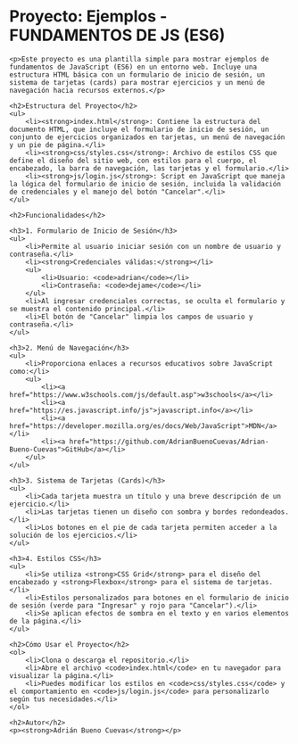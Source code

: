 <h1>Proyecto: Ejemplos - FUNDAMENTOS DE JS (ES6)</h1>

    <p>Este proyecto es una plantilla simple para mostrar ejemplos de fundamentos de JavaScript (ES6) en un entorno web. Incluye una estructura HTML básica con un formulario de inicio de sesión, un sistema de tarjetas (cards) para mostrar ejercicios y un menú de navegación hacia recursos externos.</p>

    <h2>Estructura del Proyecto</h2>
    <ul>
        <li><strong>index.html</strong>: Contiene la estructura del documento HTML, que incluye el formulario de inicio de sesión, un conjunto de ejercicios organizados en tarjetas, un menú de navegación y un pie de página.</li>
        <li><strong>css/styles.css</strong>: Archivo de estilos CSS que define el diseño del sitio web, con estilos para el cuerpo, el encabezado, la barra de navegación, las tarjetas y el formulario.</li>
        <li><strong>js/login.js</strong>: Script en JavaScript que maneja la lógica del formulario de inicio de sesión, incluida la validación de credenciales y el manejo del botón "Cancelar".</li>
    </ul>

    <h2>Funcionalidades</h2>

    <h3>1. Formulario de Inicio de Sesión</h3>
    <ul>
        <li>Permite al usuario iniciar sesión con un nombre de usuario y contraseña.</li>
        <li><strong>Credenciales válidas:</strong></li>
        <ul>
            <li>Usuario: <code>adrian</code></li>
            <li>Contraseña: <code>dejame</code></li>
        </ul>
        <li>Al ingresar credenciales correctas, se oculta el formulario y se muestra el contenido principal.</li>
        <li>El botón de "Cancelar" limpia los campos de usuario y contraseña.</li>
    </ul>

    <h3>2. Menú de Navegación</h3>
    <ul>
        <li>Proporciona enlaces a recursos educativos sobre JavaScript como:</li>
        <ul>
            <li><a href="https://www.w3schools.com/js/default.asp">w3schools</a></li>
            <li><a href="https://es.javascript.info/js">javascript.info</a></li>
            <li><a href="https://developer.mozilla.org/es/docs/Web/JavaScript">MDN</a></li>
            <li><a href="https://github.com/AdrianBuenoCuevas/Adrian-Bueno-Cuevas">GitHub</a></li>
        </ul>
    </ul>

    <h3>3. Sistema de Tarjetas (Cards)</h3>
    <ul>
        <li>Cada tarjeta muestra un título y una breve descripción de un ejercicio.</li>
        <li>Las tarjetas tienen un diseño con sombra y bordes redondeados.</li>
        <li>Los botones en el pie de cada tarjeta permiten acceder a la solución de los ejercicios.</li>
    </ul>

    <h3>4. Estilos CSS</h3>
    <ul>
        <li>Se utiliza <strong>CSS Grid</strong> para el diseño del encabezado y <strong>Flexbox</strong> para el sistema de tarjetas.</li>
        <li>Estilos personalizados para botones en el formulario de inicio de sesión (verde para "Ingresar" y rojo para "Cancelar").</li>
        <li>Se aplican efectos de sombra en el texto y en varios elementos de la página.</li>
    </ul>

    <h2>Cómo Usar el Proyecto</h2>
    <ol>
        <li>Clona o descarga el repositorio.</li>
        <li>Abre el archivo <code>index.html</code> en tu navegador para visualizar la página.</li>
        <li>Puedes modificar los estilos en <code>css/styles.css</code> y el comportamiento en <code>js/login.js</code> para personalizarlo según tus necesidades.</li>
    </ol>

    <h2>Autor</h2>
    <p><strong>Adrián Bueno Cuevas</strong></p>
